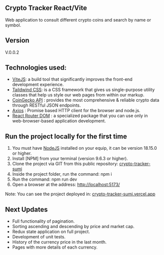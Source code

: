 ## Crypto Tracker React/Vite
Web application to consult different crypto coins and search by name or symbol.

## Version
V.0.0.2

## Technologies used:
* [ViteJS](vitejs.dev/):  a build tool that significantly improves the front-end development experience. 
* [Taildwind CSS](tailwindcss.com/): is a CSS framework that gives us single-purpose utility classes that help us style our web pages from within our markup.
* [CoinGecko API](coingecko.com/) :  provides the most comprehensive & reliable crypto data through RESTful JSON endpoints.
* [Axios](npmjs.com/package/axios) : Promise based HTTP client for the browser and node.js.
* [React Router DOM](npmjs.com/package/react-router-dom) : a specialized package that you can use only in web-browser-based application development.

## Run the project locally for the first time
1. You must have [NodeJS](nodejs.org/en) installed on your equip, it can be version 18.15.0 or higher.
2. Install [NPM] from your terminal (version 9.6.3 or higher).
4. Clone the project via GIT from this public repository: [crypto-tracker-sumi](https://github.com/sergioxdev1/crypto-tracker-sumi)
5. Inside the project folder, run the command: npm i
6. Run the command: npm run dev
7. Open a browser at the address: [http://localhost:5173/](http://localhost:5173/)

Note: You can see the project deployed in: [crypto-tracker-sumi.vercel.app](https://crypto-tracker-sumi.vercel.app/)

## Next Updates
* Full functionality of pagination.
* Sorting ascending and descending by price and market cap.
* Redux state application on full project.
* Development of unit tests.
* History of the currency price in the last month.
* Pages with more details of each currency.
